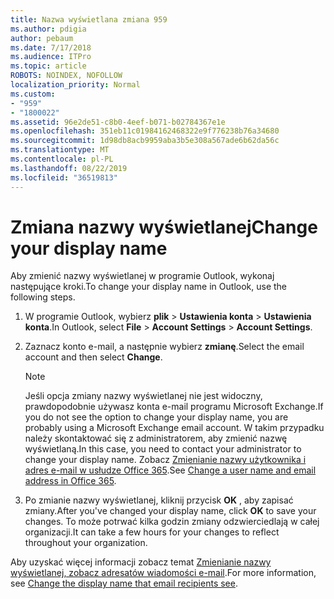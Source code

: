 ```yaml
---
title: Nazwa wyświetlana zmiana 959
ms.author: pdigia
author: pebaum
ms.date: 7/17/2018
ms.audience: ITPro
ms.topic: article
ROBOTS: NOINDEX, NOFOLLOW
localization_priority: Normal
ms.custom:
- "959"
- "1800022"
ms.assetid: 96e2de51-c8b0-4eef-b071-b02784367e1e
ms.openlocfilehash: 351eb11c01984162468322e9f776238b76a34680
ms.sourcegitcommit: 1d98db8acb9959aba3b5e308a567ade6b62da56c
ms.translationtype: MT
ms.contentlocale: pl-PL
ms.lasthandoff: 08/22/2019
ms.locfileid: "36519813"
---
```

# <a name="change-your-display-name"></a><span data-ttu-id="82339-102">Zmiana nazwy wyświetlanej</span><span class="sxs-lookup"><span data-stu-id="82339-102">Change your display name</span></span>
  
<span data-ttu-id="82339-103">Aby zmienić nazwy wyświetlanej w programie Outlook, wykonaj następujące kroki.</span><span class="sxs-lookup"><span data-stu-id="82339-103">To change your display name in Outlook, use the following steps.</span></span>
  
1. <span data-ttu-id="82339-104">W programie Outlook, wybierz **plik** \> **Ustawienia konta** \> **Ustawienia konta**.</span><span class="sxs-lookup"><span data-stu-id="82339-104">In Outlook, select **File** \> **Account Settings** \> **Account Settings**.</span></span>

2. <span data-ttu-id="82339-105">Zaznacz konto e-mail, a następnie wybierz **zmianę**.</span><span class="sxs-lookup"><span data-stu-id="82339-105">Select the email account and then select **Change**.</span></span>

    > [!NOTE]
    > <span data-ttu-id="82339-106">Jeśli opcja zmiany nazwy wyświetlanej nie jest widoczny, prawdopodobnie używasz konta e-mail programu Microsoft Exchange.</span><span class="sxs-lookup"><span data-stu-id="82339-106">If you do not see the option to change your display name, you are probably using a Microsoft Exchange email account.</span></span> <span data-ttu-id="82339-107">W takim przypadku należy skontaktować się z administratorem, aby zmienić nazwę wyświetlaną.</span><span class="sxs-lookup"><span data-stu-id="82339-107">In this case, you need to contact your administrator to change your display name.</span></span> <span data-ttu-id="82339-108">Zobacz [Zmienianie nazwy użytkownika i adres e-mail w usłudze Office 365](https://support.office.com/article/fb5ac074-e203-4e1f-9843-b9d1a3e03297.aspx).</span><span class="sxs-lookup"><span data-stu-id="82339-108">See [Change a user name and email address in Office 365](https://support.office.com/article/fb5ac074-e203-4e1f-9843-b9d1a3e03297.aspx).</span></span>
  
3. <span data-ttu-id="82339-109">Po zmianie nazwy wyświetlanej, kliknij przycisk **OK** , aby zapisać zmiany.</span><span class="sxs-lookup"><span data-stu-id="82339-109">After you've changed your display name, click **OK** to save your changes.</span></span> <span data-ttu-id="82339-110">To może potrwać kilka godzin zmiany odzwierciedlają w całej organizacji.</span><span class="sxs-lookup"><span data-stu-id="82339-110">It can take a few hours for your changes to reflect throughout your organization.</span></span>

<span data-ttu-id="82339-111">Aby uzyskać więcej informacji zobacz temat [Zmienianie nazwy wyświetlanej, zobacz adresatów wiadomości e-mail](https://support.office.com/article/2b53331a-ba2a-4803-88dc-ac9fe376c8a9.aspx).</span><span class="sxs-lookup"><span data-stu-id="82339-111">For more information, see [Change the display name that email recipients see](https://support.office.com/article/2b53331a-ba2a-4803-88dc-ac9fe376c8a9.aspx).</span></span>
  
